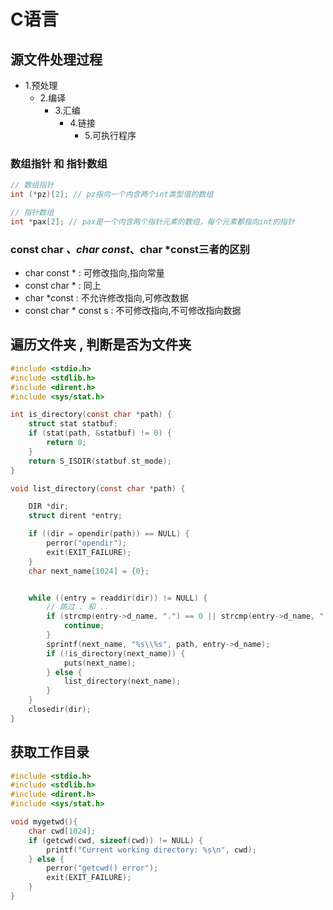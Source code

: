 # C语言

## 源文件处理过程

- 1.预处理
  - 2.编译
    - 3.汇编
      - 4.链接
        - 5.可执行程序

### 数组指针 和 指针数组

``` C
// 数组指针
int (*pz)[2]; // pz指向一个内含两个int类型值的数组

// 指针数组
int *pax[2]; // pax是一个内含两个指针元素的数组，每个元素都指向int的指针
```

### const char *、char const*、char *const三者的区别

- char const * : 可修改指向,指向常量
- const char * : 同上
- char *const : 不允许修改指向,可修改数据
- const char * const s : 不可修改指向,不可修改指向数据

## 遍历文件夹 , 判断是否为文件夹

``` C
#include <stdio.h>
#include <stdlib.h>
#include <dirent.h>
#include <sys/stat.h>

int is_directory(const char *path) {
    struct stat statbuf;
    if (stat(path, &statbuf) != 0) {
        return 0;
    }
    return S_ISDIR(statbuf.st_mode);
}

void list_directory(const char *path) {

    DIR *dir;
    struct dirent *entry;

    if ((dir = opendir(path)) == NULL) {
        perror("opendir");
        exit(EXIT_FAILURE);
    }
    char next_name[1024] = {0};


    while ((entry = readdir(dir)) != NULL) {
        // 跳过 . 和 ..
        if (strcmp(entry->d_name, ".") == 0 || strcmp(entry->d_name, "..") == 0) {
            continue;
        }
        sprintf(next_name, "%s\\%s", path, entry->d_name);
        if (!is_directory(next_name)) {
            puts(next_name);
        } else {
            list_directory(next_name);
        }
    }
    closedir(dir);
}

```

## 获取工作目录

``` C 
#include <stdio.h>
#include <stdlib.h>
#include <dirent.h>
#include <sys/stat.h>

void mygetwd(){
    char cwd[1024];
    if (getcwd(cwd, sizeof(cwd)) != NULL) {
        printf("Current working directory: %s\n", cwd);
    } else {
        perror("getcwd() error");
        exit(EXIT_FAILURE);
    }
}
```